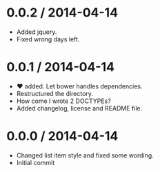 
0.0.2 / 2014-04-14
==================

 * Added jquery.
 * Fixed wrong days left.

0.0.1 / 2014-04-14
==================

 *  :heart: added. Let bower handles dependencies.
 * Restructured the directory.
 * How come I wrote 2 DOCTYPEs?
 * Added changelog, license and README file.

0.0.0 / 2014-04-14
==================

 * Changed list item style and fixed some wording.
 * Initial commit
